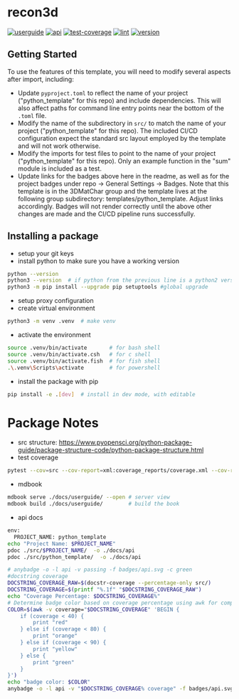 # recon3d

[![userguide][userguide_badge]](http://structMechTools.cee-gitlab.lan/recon3d/userguide) [![api][api_badge]](http://structMechTools.cee-gitlab.lan/recon3d/api) [![test-coverage][test-coverage_badge]](http://structMechTools.cee-gitlab.lan/recon3d/htmlcov) [![lint][lint_badge]](https://cee-gitlab.sandia.gov/structMechTools/recon3d/-/jobs/artifacts/ost/raw/logs/lint.log?job=linting) [![version][version_badge]](https://cee-gitlab.sandia.gov/structMechTools/recon3d/) 

[userguide_badge]: https://cee-gitlab.sandia.gov/structMechTools/recon3d/-/jobs/artifacts/ost/raw/badges/userguide.svg?job=pages
[api_badge]: https://cee-gitlab.sandia.gov/structMechTools/recon3d/-/jobs/artifacts/ost/raw/badges/api.svg?job=pages
[test-coverage_badge]: https://cee-gitlab.sandia.gov/structMechTools/recon3d/-/jobs/artifacts/ost/raw/badges/test-coverage.svg?job=pages
[lint_badge]: https://cee-gitlab.sandia.gov/structMechTools/recon3d/-/jobs/artifacts/ost/raw/badges/lint.svg?job=linting
[version_badge]: https://cee-gitlab.sandia.gov/structMechTools/recon3d/-/jobs/artifacts/ost/raw/badges/version.svg?job=version

## Getting Started

To use the features of this template, you will need to modify several aspects after import, including:

- Update `pyproject.toml` to reflect the name of your project  ("python_template" for this repo) and include dependencies. This will also affect paths for command line entry points near the bottom of the `.toml` file.
- Modify the name of the subdirectory in `src/` to match the name of your project ("python_template" for this repo). The included CI/CD configuration expect the standard src layout employed by the template and will not work otherwise.
- Modify the imports for test files to point to the name of your project ("python_template" for this repo). Only an example function in the "sum" module is included as a test.
- Update links for the badges above here in the readme, as well as for the project badges under repo -> General Settings -> Badges. Note that this template is in the 3DMatChar group and the template lives at the following group subdirectory: templates/python_template. Adjust links accordingly. Badges will not render correctly until the above other changes are made and the CI/CD pipeline runs successfully.

## Installing a package

- setup your git keys
- install python to make sure you have a working version

```sh
python --version
python3 --version  # if python from the previous line is a python2 version
python3 -m pip install --upgrade pip setuptools #global upgrade
```

- setup proxy configuration
- create virtual environment

```sh
python3 -m venv .venv  # make venv
```

- activate the environment

```sh
source .venv/bin/activate       # for bash shell
source .venv/bin/activate.csh   # for c shell
source .venv/bin/activate.fish  # for fish shell
.\.venv\Scripts\activate        # for powershell
```

- install the package with pip 

```sh
pip install -e .[dev]  # install in dev mode, with editable
```

# Package Notes

- src structure: https://www.pyopensci.org/python-package-guide/package-structure-code/python-package-structure.html
- test coverage

```sh
pytest --cov=src --cov-report=xml:coverage_reports/coverage.xml --cov-report=html:coverage_reports/htmlcov --cov-report=term tests/
```

- mdbook

```sh
mdbook serve ./docs/userguide/ --open # server view
mdbook build ./docs/userguide/        # build the book
```

- api docs

```sh
env:
  PROJECT_NAME: python_template
echo "Project Name: $PROJECT_NAME"
pdoc ./src/$PROJECT_NAME/  -o ./docs/api
pdoc ./src/python_template/  -o ./docs/api

# anybadge -o -l api -v passing -f badges/api.svg -c green
#docstring coverage
DOCSTRING_COVERAGE_RAW=$(docstr-coverage --percentage-only src/)
DOCSTRING_COVERAGE=$(printf "%.1f" "$DOCSTRING_COVERAGE_RAW")
echo "Coverage Percentage: $DOCSTRING_COVERAGE%"
# Determine badge color based on coverage percentage using awk for comparison
COLOR=$(awk -v coverage="$DOCSTRING_COVERAGE" 'BEGIN {
    if (coverage < 40) {
        print "red"
    } else if (coverage < 80) {
        print "orange"
    } else if (coverage < 90) {
        print "yellow"
    } else {
        print "green"
    }
}')
echo "badge color: $COLOR"
anybadge -o -l api -v "$DOCSTRING_COVERAGE% coverage" -f badges/api.svg -c "$COLOR"
```

